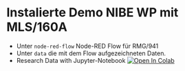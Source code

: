 # Instalierte Demo NIBE WP mit MLS/160A
- Unter `node-red-flow` Node-RED Flow für RMG/941
- Unter `data` die mit dem Flow aufgezeichneten Daten.
- Research Data with Jupyter-Notebook [![Open In Colab](https://colab.research.google.com/assets/colab-badge.svg)](https://colab.research.google.com/github/eddso/mls160a-demo/blob/master/mls160_csv.ipynb)
